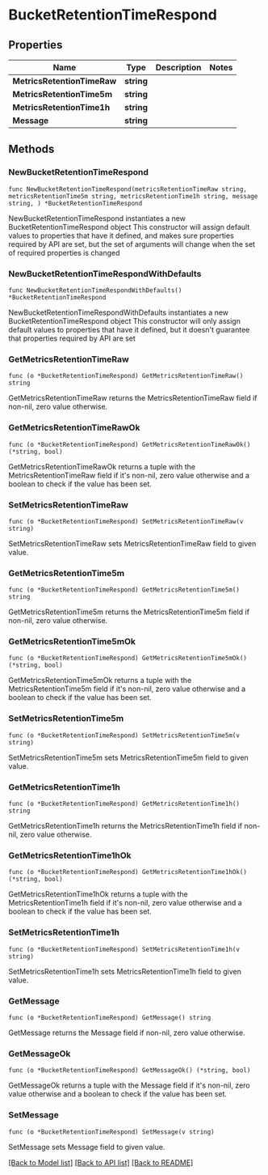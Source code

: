 # BucketRetentionTimeRespond

## Properties

Name | Type | Description | Notes
------------ | ------------- | ------------- | -------------
**MetricsRetentionTimeRaw** | **string** |  | 
**MetricsRetentionTime5m** | **string** |  | 
**MetricsRetentionTime1h** | **string** |  | 
**Message** | **string** |  | 

## Methods

### NewBucketRetentionTimeRespond

`func NewBucketRetentionTimeRespond(metricsRetentionTimeRaw string, metricsRetentionTime5m string, metricsRetentionTime1h string, message string, ) *BucketRetentionTimeRespond`

NewBucketRetentionTimeRespond instantiates a new BucketRetentionTimeRespond object
This constructor will assign default values to properties that have it defined,
and makes sure properties required by API are set, but the set of arguments
will change when the set of required properties is changed

### NewBucketRetentionTimeRespondWithDefaults

`func NewBucketRetentionTimeRespondWithDefaults() *BucketRetentionTimeRespond`

NewBucketRetentionTimeRespondWithDefaults instantiates a new BucketRetentionTimeRespond object
This constructor will only assign default values to properties that have it defined,
but it doesn't guarantee that properties required by API are set

### GetMetricsRetentionTimeRaw

`func (o *BucketRetentionTimeRespond) GetMetricsRetentionTimeRaw() string`

GetMetricsRetentionTimeRaw returns the MetricsRetentionTimeRaw field if non-nil, zero value otherwise.

### GetMetricsRetentionTimeRawOk

`func (o *BucketRetentionTimeRespond) GetMetricsRetentionTimeRawOk() (*string, bool)`

GetMetricsRetentionTimeRawOk returns a tuple with the MetricsRetentionTimeRaw field if it's non-nil, zero value otherwise
and a boolean to check if the value has been set.

### SetMetricsRetentionTimeRaw

`func (o *BucketRetentionTimeRespond) SetMetricsRetentionTimeRaw(v string)`

SetMetricsRetentionTimeRaw sets MetricsRetentionTimeRaw field to given value.


### GetMetricsRetentionTime5m

`func (o *BucketRetentionTimeRespond) GetMetricsRetentionTime5m() string`

GetMetricsRetentionTime5m returns the MetricsRetentionTime5m field if non-nil, zero value otherwise.

### GetMetricsRetentionTime5mOk

`func (o *BucketRetentionTimeRespond) GetMetricsRetentionTime5mOk() (*string, bool)`

GetMetricsRetentionTime5mOk returns a tuple with the MetricsRetentionTime5m field if it's non-nil, zero value otherwise
and a boolean to check if the value has been set.

### SetMetricsRetentionTime5m

`func (o *BucketRetentionTimeRespond) SetMetricsRetentionTime5m(v string)`

SetMetricsRetentionTime5m sets MetricsRetentionTime5m field to given value.


### GetMetricsRetentionTime1h

`func (o *BucketRetentionTimeRespond) GetMetricsRetentionTime1h() string`

GetMetricsRetentionTime1h returns the MetricsRetentionTime1h field if non-nil, zero value otherwise.

### GetMetricsRetentionTime1hOk

`func (o *BucketRetentionTimeRespond) GetMetricsRetentionTime1hOk() (*string, bool)`

GetMetricsRetentionTime1hOk returns a tuple with the MetricsRetentionTime1h field if it's non-nil, zero value otherwise
and a boolean to check if the value has been set.

### SetMetricsRetentionTime1h

`func (o *BucketRetentionTimeRespond) SetMetricsRetentionTime1h(v string)`

SetMetricsRetentionTime1h sets MetricsRetentionTime1h field to given value.


### GetMessage

`func (o *BucketRetentionTimeRespond) GetMessage() string`

GetMessage returns the Message field if non-nil, zero value otherwise.

### GetMessageOk

`func (o *BucketRetentionTimeRespond) GetMessageOk() (*string, bool)`

GetMessageOk returns a tuple with the Message field if it's non-nil, zero value otherwise
and a boolean to check if the value has been set.

### SetMessage

`func (o *BucketRetentionTimeRespond) SetMessage(v string)`

SetMessage sets Message field to given value.



[[Back to Model list]](../README.md#documentation-for-models) [[Back to API list]](../README.md#documentation-for-api-endpoints) [[Back to README]](../README.md)


